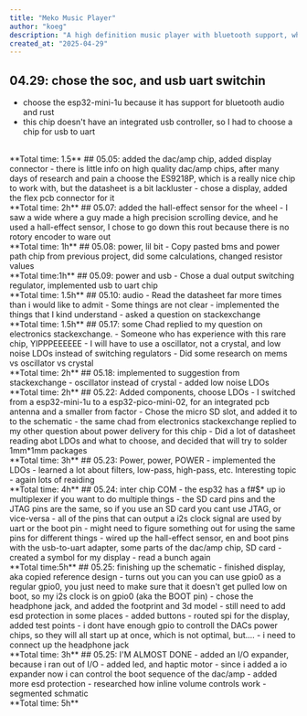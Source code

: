 ```yaml
---
title: "Meko Music Player"
author: "koeg"
description: "A high definition music player with bluetooth support, which has an e paper display and a physical wheel"
created_at: "2025-04-29"
---
```

## 04.29: chose the soc, and usb uart switchin
- choose the esp32-mini-1u because it has support for bluetooth audio and rust 
- this chip doesn't have an integrated usb controller, so I had to choose a chip for usb to uart
<br />
**Total time: 1.5**
## 05.05: added the dac/amp chip, added display connector
- there is little info on high quality dac/amp chips, after many days of research and pain a choose the ES9218P, which is a really nice chip to work with, but the datasheet is a bit lackluster
- chose a display, added the flex pcb connector for it
<br />
**Total time: 2h**
## 05.07: added the hall-effect sensor for the wheel
- I saw a wide where a guy made a high precision scrolling device, and he used a hall-effect sensor, I chose to go down this rout because there is no rotory encoder to ware out
<br />
**Total time: 1h**
## 05.08: power, lil bit
- Copy pasted bms and power path chip from previous project, did some calculations, changed resistor values
<br />
**Total time:1h**
## 05.09: power and usb
- Chose a dual output switching regulator, implemented usb to uart chip
<br />
**Total time: 1.5h**
## 05.10: audio
- Read the datasheet far more times than i would like to admit
- Some things are not clear 
- implemented the things that I kind understand 
- asked a question on stackexchange
<br />
**Total time: 1.5h**
## 05.17: some Chad replied to my question on electronics stackexchange. 
- Someone who has experience with this rare chip, YIPPPEEEEEE
- I will have to use a oscillator, not a crystal, and low noise LDOs instead of switching regulators
- Did some research on mems vs oscillator vs crystal
<br />
**Total time: 2h**
## 05.18: implemented to suggestion from stackexchange
- oscillator instead of crystal
- added low noise LDOs
<br />
**Total time: 2h**
## 05.22: Added components, choose LDOs
- I switched from a esp32-mini-1u to a esp32-pico-mini-02, for an integrated pcb antenna and a smaller from factor
- Chose the micro SD slot, and added it to to the schematic
- the same chad from electronics stackexchange replied to my other question about power delivery for this chip
- Did a lot of datasheet reading abot LDOs and what to choose, and decided that will try to solder 1mm*1mm packages
<br />
**Total time: 3h**
## 05.23: Power, power, POWER 
- implemented the LDOs
- learned a lot about filters, low-pass, high-pass, etc. Interesting topic 
- again lots of reaiding
<br />
**Total time: 4h**
## 05.24: inter chip COM 
- the esp32 has a f#$* up io multiplexer if you want to do multiple things
- the SD card pins and the JTAG pins are the same, so if you use an SD card you cant use JTAG, or vice-versa 
- all of the pins that can output a i2s clock signal are used by uart or the boot pin
- might need to figure something out for using the same pins for different things
- wired up the hall-effect sensor, en and boot pins with the usb-to-uart adapter, some parts of the dac/amp chip, SD card
- created a symbol for my display
- read a bunch again
<br />
**Total time:5h**
## 05.25: finishing up the schematic
- finished display, aka copied reference design 
- turns out you can you can use gpio0 as a regular gpio0, you just need to make sure that it doesn't get pulled low on boot, so my i2s clock is on gpio0 (aka the BOOT pin)
- chose the headphone jack, and added the footprint and 3d model
- still need to add esd protection in some places
- added buttons
- routed spi for the display, added test points
- i dont have enough gpio to controll the DACs power chips, so they will all start up at once, which is not optimal, but....
- i need to connect up the headphone jack
<br />
**Total time: 3h**
## 05.25: I'M ALMOST DONE 
- added an I/O expander, because i ran out of I/O
- added led, and haptic motor
- since i added a io expander now i can control the boot sequence of the dac/amp 
- added more esd protection
- researched how inline volume controls work
- segmented schmatic
<br />
**Total time: 5h**

